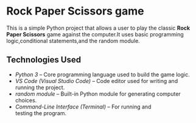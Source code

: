 # Rock Paper Scissors game
This is a simple Python project that allows a user to play the classic **Rock Paper Scissors** game against the computer.It uses basic  programming logic,conditional statements,and the  random module.
 
##  Technologies Used

- *Python 3* – Core programming language used to build the game logic.
- *VS Code (Visual Studio Code)* – Code editor used for writing and running the project.
- *random module* – Built-in Python module for generating computer choices.
- *Command-Line Interface (Terminal)* – For running and testing the program.
